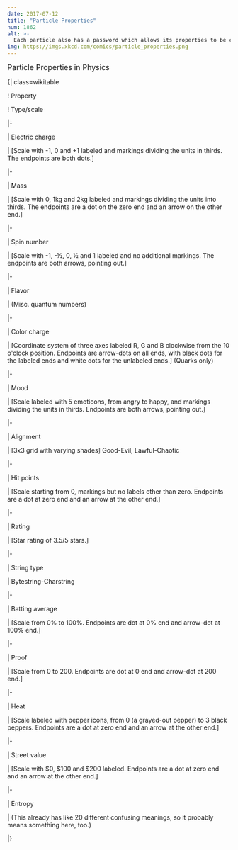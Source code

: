```yaml
---
date: 2017-07-12
title: "Particle Properties"
num: 1862
alt: >-
  Each particle also has a password which allows its properties to be changed, but the cosmic censorship hypothesis suggests we can never observe the password itself—only its secure hash.
img: https://imgs.xkcd.com/comics/particle_properties.png
---
```

<big>Particle Properties in Physics</big>

{| class=wikitable

! Property

! Type/scale

|-

| Electric charge

| [Scale with -1, 0 and +1 labeled and markings dividing the units in thirds. The endpoints are both dots.]

|-

| Mass

| [Scale with 0, 1kg and 2kg labeled and markings dividing the units into thirds. The endpoints are a dot on the zero end and an arrow on the other end.]

|-

| Spin number

| [Scale with -1, -½, 0, ½ and 1 labeled and no additional markings. The endpoints are both arrows, pointing out.]

|-

| Flavor

| (Misc. quantum numbers)

|-

| Color charge

| [Coordinate system of three axes labeled R, G and B clockwise from the 10 o'clock position. Endpoints are arrow-dots on all ends, with black dots for the labeled ends and white dots for the unlabeled ends.] (Quarks only)

|-

| Mood

| [Scale labeled with 5 emoticons, from angry to happy, and markings dividing the units in thirds. Endpoints are both arrows, pointing out.]

|-

| Alignment

| [3x3 grid with varying shades] Good-Evil, Lawful-Chaotic

|-

| Hit points

| [Scale starting from 0, markings but no labels other than zero. Endpoints are a dot at zero end and an arrow at the other end.]

|-

| Rating

| [Star rating of 3.5/5 stars.]

|-

| String type

| Bytestring-Charstring

|-

| Batting average

| [Scale from 0% to 100%. Endpoints are dot at 0% end and arrow-dot at 100% end.]

|-

| Proof

| [Scale from 0 to 200. Endpoints are dot at 0 end and arrow-dot at 200 end.]

|-

| Heat

| [Scale labeled with pepper icons, from 0 (a grayed-out pepper) to 3 black peppers. Endpoints are a dot at zero end and an arrow at the other end.]

|-

| Street value

| [Scale with $0, $100 and $200 labeled. Endpoints are a dot at zero end and an arrow at the other end.]

|-

| Entropy

| (This already has like 20 different confusing meanings, so it probably means something here, too.)

|}